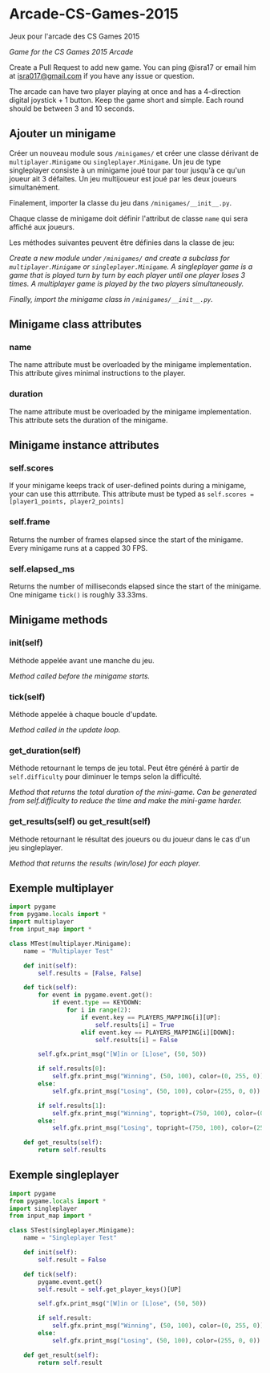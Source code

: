 # Arcade-CS-Games-2015
Jeux pour l'arcade des CS Games 2015

*Game for the CS Games 2015 Arcade*

Create a Pull Request to add new game. You can ping @isra17 or email him at [isra017@gmail.com](mailto:isra017@gmail.com) if you have any issue or question.

The arcade can have two player playing at once and has a 4-direction digital joystick + 1 button. Keep the game short and simple. Each round should be between 3 and 10 seconds.

## Ajouter un minigame
Créer un nouveau module sous `/minigames/` et créer une classe dérivant de `multiplayer.Minigame` ou `singleplayer.Minigame`. Un jeu de type singleplayer consiste à un minigame joué tour par tour jusqu'à ce qu'un joueur ait 3 défaites. Un jeu multijoueur est joué par les deux joueurs simultanément.

Finalement, importer la classe du jeu dans `/minigames/__init__.py`.

Chaque classe de minigame doit définir l'attribut de classe `name` qui sera affiché aux joueurs.

Les méthodes suivantes peuvent être définies dans la classe de jeu:

*Create a new module under `/minigames/` and create a subclass for `multiplayer.Minigame` or `singleplayer.Minigame`. A singleplayer game is a game that is played turn by turn by each player until one player loses 3 times. A multiplayer game is played by the two players simultaneously.*

*Finally, import the minigame class in `/minigames/__init__.py`.*

## Minigame class attributes

### name
The name attribute must be overloaded by the minigame implementation. This attribute gives minimal instructions to the player.

### duration
The name attribute must be overloaded by the minigame implementation. This attribute sets the duration of the minigame.

## Minigame instance attributes

### self.scores
If your minigame keeps track of user-defined points during a minigame, your can use this attrribute. This attribute must be typed as `self.scores = [player1_points, player2_points]`

### self.frame
Returns the number of frames elapsed since the start of the minigame. Every minigame runs at a capped 30 FPS.

### self.elapsed_ms
Returns the number of milliseconds elapsed since the start of the minigame. One minigame `tick()` is roughly 33.33ms.

## Minigame methods

### init(self)
Méthode appelée avant une manche du jeu.

*Method called before the minigame starts.*

### tick(self)
Méthode appelée à chaque boucle d'update.

*Method called in the update loop.*

### get\_duration(self)
Méthode retournant le temps de jeu total. Peut être généré à partir de `self.difficulty` pour diminuer le temps selon la difficulté.

*Method that returns the total duration of the mini-game. Can be generated from self.difficulty to reduce the time and make the mini-game harder.*

### get\_results(self) ou get\_result(self)
Méthode retournant le résultat des joueurs ou du joueur dans le cas d'un jeu singleplayer.

*Method that returns the results (win/lose) for each player.*

## Exemple multiplayer
```python
import pygame
from pygame.locals import *
import multiplayer
from input_map import *

class MTest(multiplayer.Minigame):
    name = "Multiplayer Test"

    def init(self):
        self.results = [False, False]

    def tick(self):
        for event in pygame.event.get():
            if event.type == KEYDOWN:
                for i in range(2):
                    if event.key == PLAYERS_MAPPING[i][UP]:
                        self.results[i] = True
                    elif event.key == PLAYERS_MAPPING[i][DOWN]:
                        self.results[i] = False

        self.gfx.print_msg("[W]in or [L]ose", (50, 50))

        if self.results[0]:
            self.gfx.print_msg("Winning", (50, 100), color=(0, 255, 0))
        else:
            self.gfx.print_msg("Losing", (50, 100), color=(255, 0, 0))

        if self.results[1]:
            self.gfx.print_msg("Winning", topright=(750, 100), color=(0, 255, 0))
        else:
            self.gfx.print_msg("Losing", topright=(750, 100), color=(255, 0, 0))

    def get_results(self):
        return self.results
```

## Exemple singleplayer
```python
import pygame
from pygame.locals import *
import singleplayer
from input_map import *

class STest(singleplayer.Minigame):
    name = "Singleplayer Test"

    def init(self):
        self.result = False

    def tick(self):
        pygame.event.get()
        self.result = self.get_player_keys()[UP]

        self.gfx.print_msg("[W]in or [L]ose", (50, 50))

        if self.result:
            self.gfx.print_msg("Winning", (50, 100), color=(0, 255, 0))
        else:
            self.gfx.print_msg("Losing", (50, 100), color=(255, 0, 0))

    def get_result(self):
        return self.result
```
